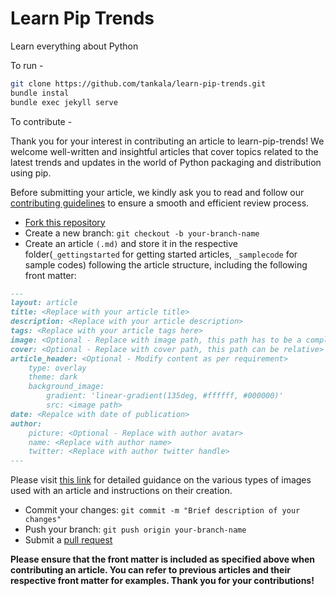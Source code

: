 # Learn Pip Trends
Learn everything about Python

To run -

```bash
git clone https://github.com/tankala/learn-pip-trends.git
bundle instal
bundle exec jekyll serve
```
To contribute -

Thank you for your interest in contributing an article to learn-pip-trends! We welcome well-written and insightful articles that cover topics related to the latest trends and updates in the world of Python packaging and distribution using pip.

Before submitting your article, we kindly ask you to read and follow our [contributing guidelines](./contributing.md) to ensure a smooth and efficient review process.

- [Fork this repository](https://github.com/tankala/learn-pip-trends/fork)
- Create a new branch: `git checkout -b your-branch-name`
- Create an article `(.md)` and store it in the respective folder(```_gettingstarted``` for getting started articles, ```_samplecode``` for sample codes) following the article structure, including the following front matter:
```markdown
---
layout: article
title: <Replace with your article title>
description: <Replace with your article description>
tags: <Replace with your article tags here>
image: <Optional - Replace with image path, this path has to be a complete url>
cover: <Optional - Replace with cover path, this path can be relative>
article_header: <Optional - Modify content as per requirement>
    type: overlay
    theme: dark
    background_image:
        gradient: 'linear-gradient(135deg, #ffffff, #000000)'
        src: <image path>
date: <Repalce with date of publication>
author: 
    picture: <Optional - Replace with author avatar>
    name: <Replace with author name>
    twitter: <Replace with author twitter handle>
---
```
  Please visit [this link](./images.md) for detailed guidance on the various types of images used with an article and instructions on their creation. 
- Commit your changes: ```git commit -m "Brief description of your changes"```
- Push your branch: ```git push origin your-branch-name```
- Submit a [pull request](https://docs.github.com/en/pull-requests/collaborating-with-pull-requests/proposing-changes-to-your-work-with-pull-requests/creating-a-pull-request)

**Please ensure that the front matter is included as specified above when contributing an article. You can refer to previous articles and their respective front matter for examples. Thank you for your contributions!**
